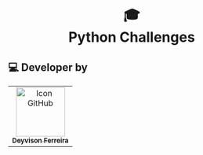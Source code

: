 <h1 align="center">
  🎓<br>Python Challenges
</h1>

##  💻 Developer by<br>
<table>
  <tr>
    <td align="center">
      <a href="https://www.linkedin.com/in/deyvison-ferreira/">
        <img src="https://media.licdn.com/dms/image/D4E03AQHg2XpStAR8Iw/profile-displayphoto-shrink_200_200/0/1689118508014?e=1710374400&v=beta&t=u5lhCcvD4fcYHS3ye5BVUwDc4URIJIfwpVXHvDL6Hhw" width="100px;" alt="Icon GitHub"/><br>
        <sub>
          <b> Deyvison Ferreira</b>
        </sub>
      </a>
    </td>
  </tr>
</table>
